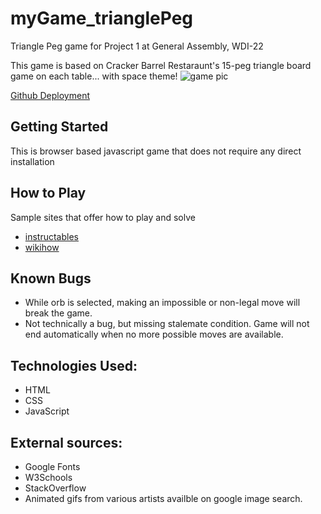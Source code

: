 # myGame_trianglePeg

Triangle Peg game for Project 1 at General Assembly, WDI-22

This game is based on Cracker Barrel Restaraunt's 15-peg triangle board game on each table... with space theme!
![game pic](https://crackerbarrel.com/-/media/CrackerBarrel/About/Media-Kit/Fast-Facts/peg_game_346x230.jpg)

[Github Deployment](https://idothestamping.github.io/myGame_trianglePeg/)

## Getting Started

This is browser based javascript game that does not require any direct installation

## How to Play

Sample sites that offer how to play and solve

* [instructables](https://www.instructables.com/id/How-to-solve-the-Triangle-Peg-Game/)
* [wikihow](https://www.wikihow.com/Win-the-Peg-Game)

## Known Bugs

* While orb is selected, making an impossible or non-legal move will break the game.
* Not technically a bug, but missing stalemate condition.  Game will not end automatically when no more possible moves are available.

## Technologies Used:
* HTML
* CSS
* JavaScript

## External sources:
* Google Fonts
* W3Schools
* StackOverflow
* Animated gifs from various artists availble on google image search.
